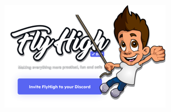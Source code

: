 [<img src="/profile/Fh-profile.png" style="width: 750px">](https://discord.com/oauth2/authorize?client_id=723961030841204807&permissions=2080374975&scope=bot+applications.commands)
